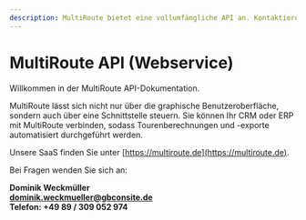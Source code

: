 ```yaml
---
description: MultiRoute bietet eine vollumfängliche API an. Kontaktieren Sie uns gerne!
---
```


# MultiRoute API (Webservice)

Willkommen in der MultiRoute API-Dokumentation. 

MultiRoute lässt sich nicht nur über die graphische Benutzeroberfläche, sondern auch über eine Schnittstelle steuern. Sie können Ihr CRM oder ERP mit MultiRoute  verbinden, sodass Tourenberechnungen und -exporte automatisiert durchgeführt werden.

Unsere SaaS finden Sie unter [https://multiroute.de](https://multiroute.de).

Bei Fragen wenden Sie sich an:

**Dominik Weckmüller<br>
[dominik.weckmueller@gbconsite.de](mailto:dominik.weckmueller@gbconsite.de)<br>
Telefon: +49 89 / 309 052 974**
